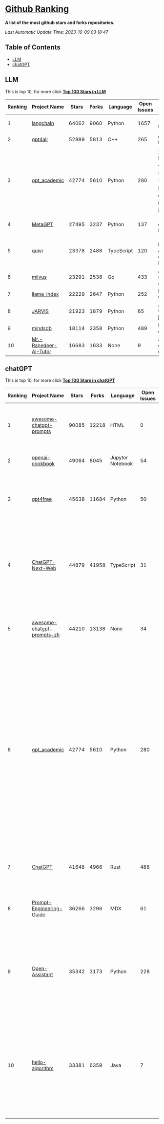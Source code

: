 [Github Ranking](./README.md)
==========

**A list of the most github stars and forks repositories.**

*Last Automatic Update Time: 2023-10-09 03:18:47*

## Table of Contents
 * [LLM](#LLM)
 * [chatGPT](#chatGPT)

## LLM

This is top 10, for more click **[Top 100 Stars in LLM](Top100/LLM.md)**

| Ranking | Project Name | Stars | Forks | Language | Open Issues | Description | Last Commit |
| ------- | ------------ | ----- | ----- | -------- | ----------- | ----------- | ----------- |
| 1 | [langchain](https://github.com/langchain-ai/langchain) | 64062 | 9060 | Python | 1657 | ⚡ Building applications with LLMs through composability ⚡ | 2023-10-09T03:16:23Z |
| 2 | [gpt4all](https://github.com/nomic-ai/gpt4all) | 52889 | 5813 | C++ | 265 | gpt4all: open-source LLM chatbots that you can run anywhere | 2023-10-06T21:52:43Z |
| 3 | [gpt_academic](https://github.com/binary-husky/gpt_academic) | 42774 | 5610 | Python | 280 | 为ChatGPT/GLM提供实用化交互界面，特别优化论文阅读/润色/写作体验，模块化设计，支持自定义快捷按钮&函数插件，支持Python和C++等项目剖析&自译解功能，PDF/LaTex论文翻译&总结功能，支持并行问询多种LLM模型，支持chatglm2等本地模型。兼容文心一言, moss, llama2, rwkv, claude2, 通义千问, 书生, 讯飞星火等。 | 2023-10-08T17:18:16Z |
| 4 | [MetaGPT](https://github.com/geekan/MetaGPT) | 27495 | 3237 | Python | 137 | 🌟 The Multi-Agent Framework: Given one line Requirement, return PRD, Design, Tasks, Repo | 2023-10-08T14:49:19Z |
| 5 | [quivr](https://github.com/StanGirard/quivr) | 23378 | 2488 | TypeScript | 120 | 🧠 Your Second Brain supercharged by Generative AI 🧠 Dump all your files and chat with your personal assistant on your files & more using GPT 3.5/4, Private, Anthropic, VertexAI, LLMs... | 2023-10-07T00:10:35Z |
| 6 | [milvus](https://github.com/milvus-io/milvus) | 23291 | 2538 | Go | 433 | A cloud-native vector database, storage for next generation AI applications | 2023-10-09T03:07:59Z |
| 7 | [llama_index](https://github.com/run-llama/llama_index) | 22229 | 2647 | Python | 252 | LlamaIndex (GPT Index) is a data framework for your LLM applications | 2023-10-09T03:01:18Z |
| 8 | [JARVIS](https://github.com/microsoft/JARVIS) | 21923 | 1879 | Python | 65 | JARVIS, a system to connect LLMs with ML community. Paper: https://arxiv.org/pdf/2303.17580.pdf | 2023-09-10T05:50:43Z |
| 9 | [mindsdb](https://github.com/mindsdb/mindsdb) | 18114 | 2358 | Python | 489 | MindsDB connects AI models to datasources. | 2023-10-08T22:30:44Z |
| 10 | [Mr.-Ranedeer-AI-Tutor](https://github.com/JushBJJ/Mr.-Ranedeer-AI-Tutor) | 16683 | 1633 | None | 9 | A GPT-4 AI Tutor Prompt for customizable personalized learning experiences. | 2023-10-04T15:41:04Z |


## chatGPT

This is top 10, for more click **[Top 100 Stars in chatGPT](Top100/chatGPT.md)**

| Ranking | Project Name | Stars | Forks | Language | Open Issues | Description | Last Commit |
| ------- | ------------ | ----- | ----- | -------- | ----------- | ----------- | ----------- |
| 1 | [awesome-chatgpt-prompts](https://github.com/f/awesome-chatgpt-prompts) | 90085 | 12218 | HTML | 0 | This repo includes ChatGPT prompt curation to use ChatGPT better. | 2023-10-02T06:28:30Z |
| 2 | [openai-cookbook](https://github.com/openai/openai-cookbook) | 49064 | 8045 | Jupyter Notebook | 54 | Examples and guides for using the OpenAI API | 2023-10-07T05:53:32Z |
| 3 | [gpt4free](https://github.com/xtekky/gpt4free) | 45638 | 11684 | Python | 50 | The official gpt4free repository \| various collection of powerful language models | 2023-10-08T12:38:09Z |
| 4 | [ChatGPT-Next-Web](https://github.com/Yidadaa/ChatGPT-Next-Web) | 44879 | 41958 | TypeScript | 31 | A well-designed cross-platform ChatGPT UI (Web / PWA / Linux / Win / MacOS). 一键拥有你自己的跨平台 ChatGPT 应用。 | 2023-10-08T18:07:57Z |
| 5 | [awesome-chatgpt-prompts-zh](https://github.com/PlexPt/awesome-chatgpt-prompts-zh) | 44210 | 13138 | None | 34 | ChatGPT 中文调教指南。各种场景使用指南。学习怎么让它听你的话。 | 2023-08-08T04:36:57Z |
| 6 | [gpt_academic](https://github.com/binary-husky/gpt_academic) | 42774 | 5610 | Python | 280 | 为ChatGPT/GLM提供实用化交互界面，特别优化论文阅读/润色/写作体验，模块化设计，支持自定义快捷按钮&函数插件，支持Python和C++等项目剖析&自译解功能，PDF/LaTex论文翻译&总结功能，支持并行问询多种LLM模型，支持chatglm2等本地模型。兼容文心一言, moss, llama2, rwkv, claude2, 通义千问, 书生, 讯飞星火等。 | 2023-10-08T17:18:16Z |
| 7 | [ChatGPT](https://github.com/lencx/ChatGPT) | 41648 | 4966 | Rust | 488 | 🔮 ChatGPT Desktop Application (Mac, Windows and Linux) | 2023-10-07T17:04:02Z |
| 8 | [Prompt-Engineering-Guide](https://github.com/dair-ai/Prompt-Engineering-Guide) | 36266 | 3296 | MDX | 61 | 🐙 Guides, papers, lecture, notebooks and resources for prompt engineering | 2023-10-09T02:37:54Z |
| 9 | [Open-Assistant](https://github.com/LAION-AI/Open-Assistant) | 35342 | 3173 | Python | 228 | OpenAssistant is a chat-based assistant that understands tasks, can interact with third-party systems, and retrieve information dynamically to do so. | 2023-10-02T19:19:04Z |
| 10 | [hello-algorithm](https://github.com/geekxh/hello-algorithm) | 33381 | 6359 | Java | 7 | 🌍 针对小白的算法训练 \| 包括四部分：①.大厂面经 ②.力扣图解  ③.千本开源电子书 ④.百张技术思维导图（项目花了上百小时，希望可以点 star 支持，🌹感谢~）推荐免费ChatGPT使用网站 | 2023-06-13T04:13:17Z |

